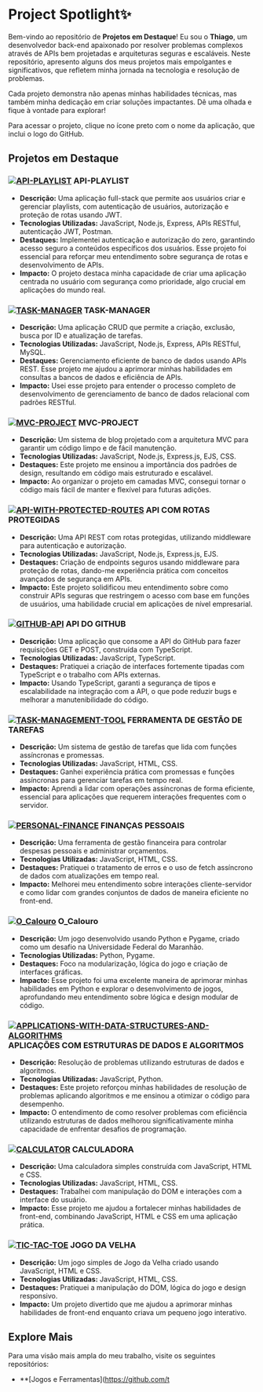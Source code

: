 # Project Spotlight✨

Bem-vindo ao repositório de **Projetos em Destaque**! Eu sou o **Thiago**, um desenvolvedor back-end apaixonado por resolver problemas complexos através de APIs bem projetadas e arquiteturas seguras e escaláveis. Neste repositório, apresento alguns dos meus projetos mais empolgantes e significativos, que refletem minha jornada na tecnologia e resolução de problemas.

Cada projeto demonstra não apenas minhas habilidades técnicas, mas também minha dedicação em criar soluções impactantes. Dê uma olhada e fique à vontade para explorar!

Para acessar o projeto, clique no ícone preto com o nome da aplicação, que inclui o logo do GitHub.

## Projetos em Destaque

### [![API-PLAYLIST](https://img.shields.io/badge/API--PLAYLIST-181717?style=flat-square&logo=github&logoColor=white)](https://github.com/tpsousa/api_playlist) API-PLAYLIST
- **Descrição:** Uma aplicação full-stack que permite aos usuários criar e gerenciar playlists, com autenticação de usuários, autorização e proteção de rotas usando JWT.
- **Tecnologias Utilizadas:** JavaScript, Node.js, Express, APIs RESTful, autenticação JWT, Postman.
- **Destaques:** Implementei autenticação e autorização do zero, garantindo acesso seguro a conteúdos específicos dos usuários. Esse projeto foi essencial para reforçar meu entendimento sobre segurança de rotas e desenvolvimento de APIs.
- **Impacto:** O projeto destaca minha capacidade de criar uma aplicação centrada no usuário com segurança como prioridade, algo crucial em aplicações do mundo real.

### [![TASK-MANAGER](https://img.shields.io/badge/TASK--MANAGER-181717?style=flat-square&logo=github&logoColor=white)](https://github.com/tpsousa/task_manager) TASK-MANAGER
- **Descrição:** Uma aplicação CRUD que permite a criação, exclusão, busca por ID e atualização de tarefas.
- **Tecnologias Utilizadas:** JavaScript, Node.js, Express, APIs RESTful, MySQL.
- **Destaques:** Gerenciamento eficiente de banco de dados usando APIs REST. Esse projeto me ajudou a aprimorar minhas habilidades em consultas a bancos de dados e eficiência de APIs.
- **Impacto:** Usei esse projeto para entender o processo completo de desenvolvimento de gerenciamento de banco de dados relacional com padrões RESTful.

### [![MVC-PROJECT](https://img.shields.io/badge/MVC--PROJECT-181717?style=flat-square&logo=github&logoColor=white)](https://github.com/tpsousa/MVC-PROJECT) MVC-PROJECT
- **Descrição:** Um sistema de blog projetado com a arquitetura MVC para garantir um código limpo e de fácil manutenção.
- **Tecnologias Utilizadas:** JavaScript, Node.js, Express.js, EJS, CSS.
- **Destaques:** Este projeto me ensinou a importância dos padrões de design, resultando em código mais estruturado e escalável.
- **Impacto:** Ao organizar o projeto em camadas MVC, consegui tornar o código mais fácil de manter e flexível para futuras adições.

### [![API-WITH-PROTECTED-ROUTES](https://img.shields.io/badge/API--WITH--PROTECTED--ROUTES-181717?style=flat-square&logo=github&logoColor=white)](https://github.com/tpsousa/api_rotas_protegidas) API COM ROTAS PROTEGIDAS
- **Descrição:** Uma API REST com rotas protegidas, utilizando middleware para autenticação e autorização.
- **Tecnologias Utilizadas:** JavaScript, Node.js, Express.js, EJS.
- **Destaques:** Criação de endpoints seguros usando middleware para proteção de rotas, dando-me experiência prática com conceitos avançados de segurança em APIs.
- **Impacto:** Este projeto solidificou meu entendimento sobre como construir APIs seguras que restringem o acesso com base em funções de usuários, uma habilidade crucial em aplicações de nível empresarial.

### [![GITHUB-API](https://img.shields.io/badge/GITHUB--API-181717?style=flat-square&logo=github&logoColor=white)](https://github.com/tpsousa/typescript--exercises/tree/main/githubAPI) API DO GITHUB
- **Descrição:** Uma aplicação que consome a API do GitHub para fazer requisições GET e POST, construída com TypeScript.
- **Tecnologias Utilizadas:** JavaScript, TypeScript.
- **Destaques:** Pratiquei a criação de interfaces fortemente tipadas com TypeScript e o trabalho com APIs externas.
- **Impacto:** Usando TypeScript, garanti a segurança de tipos e escalabilidade na integração com a API, o que pode reduzir bugs e melhorar a manutenibilidade do código.

### [![TASK-MANAGEMENT-TOOL](https://img.shields.io/badge/TASK--MANAGEMENT--TOOL-181717?style=flat-square&logo=github&logoColor=white)](https://github.com/tpsousa/games-and-tools/tree/main/sistemaDeGestaoDeTarefas) FERRAMENTA DE GESTÃO DE TAREFAS
- **Descrição:** Um sistema de gestão de tarefas que lida com funções assíncronas e promessas.
- **Tecnologias Utilizadas:** JavaScript, HTML, CSS.
- **Destaques:** Ganhei experiência prática com promessas e funções assíncronas para gerenciar tarefas em tempo real.
- **Impacto:** Aprendi a lidar com operações assíncronas de forma eficiente, essencial para aplicações que requerem interações frequentes com o servidor.

### [![PERSONAL-FINANCE](https://img.shields.io/badge/PERSONAL--FINANCE-181717?style=flat-square&logo=github&logoColor=white)](https://github.com/tpsousa/games-and-tools/tree/main/personalFinance) FINANÇAS PESSOAIS
- **Descrição:** Uma ferramenta de gestão financeira para controlar despesas pessoais e administrar orçamentos.
- **Tecnologias Utilizadas:** JavaScript, HTML, CSS.
- **Destaques:** Pratiquei o tratamento de erros e o uso de fetch assíncrono de dados com atualizações em tempo real.
- **Impacto:** Melhorei meu entendimento sobre interações cliente-servidor e como lidar com grandes conjuntos de dados de maneira eficiente no front-end.

### [![O_Calouro](https://img.shields.io/badge/O--CALOURO-181717?style=flat-square&logo=github&logoColor=white)](https://github.com/tpsousa/games-and-tools/tree/main/o_calouro) O_Calouro
- **Descrição:** Um jogo desenvolvido usando Python e Pygame, criado como um desafio na Universidade Federal do Maranhão.
- **Tecnologias Utilizadas:** Python, Pygame.
- **Destaques:** Foco na modularização, lógica do jogo e criação de interfaces gráficas.
- **Impacto:** Esse projeto foi uma excelente maneira de aprimorar minhas habilidades em Python e explorar o desenvolvimento de jogos, aprofundando meu entendimento sobre lógica e design modular de código.

### [![APPLICATIONS-WITH-DATA-STRUCTURES-AND-ALGORITHMS](https://img.shields.io/badge/APPLICATIONS--WITH--DATA--STRUCTURES--AND--ALGORITHMS-181717?style=flat-square&logo=github&logoColor=white)](https://github.com/tpsousa/Algorithms-and-data-structures) APLICAÇÕES COM ESTRUTURAS DE DADOS E ALGORITMOS
- **Descrição:** Resolução de problemas utilizando estruturas de dados e algoritmos.
- **Tecnologias Utilizadas:** JavaScript, Python.
- **Destaques:** Este projeto reforçou minhas habilidades de resolução de problemas aplicando algoritmos e me ensinou a otimizar o código para desempenho.
- **Impacto:** O entendimento de como resolver problemas com eficiência utilizando estruturas de dados melhorou significativamente minha capacidade de enfrentar desafios de programação.

### [![CALCULATOR](https://img.shields.io/badge/CALCULATOR-181717?style=flat-square&logo=github&logoColor=white)](https://github.com/tpsousa/games-and-tools/calculate) CALCULADORA
- **Descrição:** Uma calculadora simples construída com JavaScript, HTML e CSS.
- **Tecnologias Utilizadas:** JavaScript, HTML, CSS.
- **Destaques:** Trabalhei com manipulação do DOM e interações com a interface do usuário.
- **Impacto:** Esse projeto me ajudou a fortalecer minhas habilidades de front-end, combinando JavaScript, HTML e CSS em uma aplicação prática.

### [![TIC-TAC-TOE](https://img.shields.io/badge/TIC--TAC--TOE-181717?style=flat-square&logo=github&logoColor=white)](https://github.com/tpsousa/games-and-tools/tree/main/tic-tac-toe) JOGO DA VELHA
- **Descrição:** Um jogo simples de Jogo da Velha criado usando JavaScript, HTML e CSS.
- **Tecnologias Utilizadas:** JavaScript, HTML, CSS.
- **Destaques:** Pratiquei a manipulação do DOM, lógica do jogo e design responsivo.
- **Impacto:** Um projeto divertido que me ajudou a aprimorar minhas habilidades de front-end enquanto criava um pequeno jogo interativo.

## Explore Mais

Para uma visão mais ampla do meu trabalho, visite os seguintes repositórios:

- **[Jogos e Ferramentas](https://github.com/t
